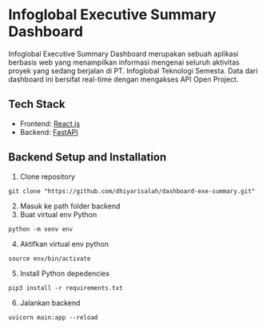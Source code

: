 # Infoglobal Executive Summary Dashboard 
Infoglobal Executive Summary Dashboard merupakan sebuah aplikasi berbasis web yang menampilkan informasi mengenai seluruh aktivitas proyek yang sedang berjalan di PT. Infoglobal Teknologi Semesta. Data dari dashboard ini bersifat real-time dengan mengakses API Open Project.

## Tech Stack

- Frontend: [React.js](https://react.dev/learn)
- Backend: [FastAPI](https://devdocs.io/fastapi/)

## Backend Setup and Installation

1. Clone repository
```
git clone "https://github.com/dhiyarisalah/dashboard-exe-summary.git"
```
2. Masuk ke path folder backend
3. Buat virtual env Python
```
python -m venv env
```
4. Aktifkan virtual env python
```
source env/bin/activate
```
5. Install Python depedencies
```
pip3 install -r requirements.txt
```
6. Jalankan backend
```
uvicorn main:app --reload
```
